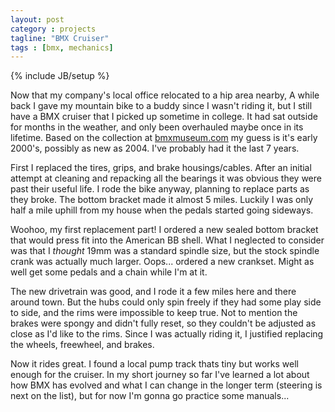 ```yaml
---
layout: post
category : projects
tagline: "BMX Cruiser"
tags : [bmx, mechanics]
---
```

{% include JB/setup %}

Now that my company's local office relocated to a hip area nearby, A while back I gave my mountain bike to a buddy since I wasn't riding it, but I still have a BMX cruiser that I picked up sometime in college. It had sat outside for months in the weather, and only been overhauled maybe once in its lifetime. Based on the collection at <a href="http://bmxmuseum.com/bikes/free_agent/?model=116">bmxmuseum.com</a> my guess is it's early 2000's, possibly as new as 2004. I've probably had it the last 7 years.

First I replaced the tires, grips, and brake housings/cables. After an initial attempt at cleaning and repacking all the bearings it was obvious they were past their useful life. I rode the bike anyway, planning to replace parts as they broke. The bottom bracket made it almost 5 miles. Luckily I was only half a mile uphill from my house when the pedals started going sideways.

Woohoo, my first replacement part! I ordered a new sealed bottom bracket that would press fit into the American BB shell. What I neglected to consider was that I *thought* 19mm was a standard spindle size, but the stock spindle crank was actually much larger. Oops... ordered a new crankset. Might as well get some pedals and a chain while I'm at it.

The new drivetrain was good, and I rode it a few miles here and there around town. But the hubs could only spin freely if they had some play side to side, and the rims were impossible to keep true. Not to mention the brakes were spongy and didn't fully reset, so they couldn't be adjusted as close as I'd like to the rims. Since I was actually riding it, I justified replacing the wheels, freewheel, and brakes. 

Now it rides great. I found a local pump track thats tiny but works well enough for the cruiser. In my short journey so far I've learned a lot about how BMX has evolved and what I can change in the longer term (steering is next on the list), but for now I'm gonna go practice some manuals...
